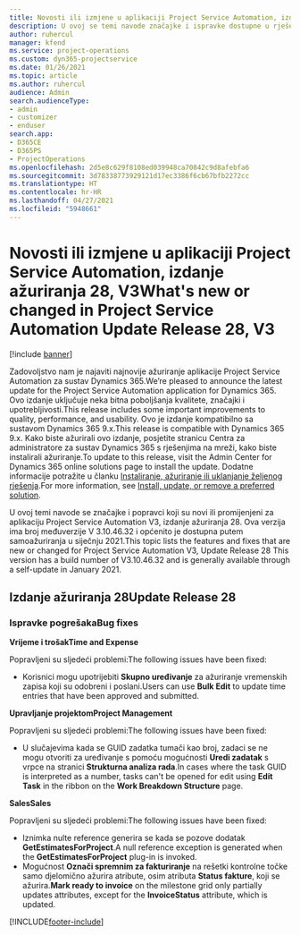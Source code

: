 ```yaml
---
title: Novosti ili izmjene u aplikaciji Project Service Automation, izdanje ažuriranja 28, V3
description: U ovoj se temi navode značajke i ispravke dostupne u rješenju Project Service Automation, izdanje ažuriranja 28, V3.
author: ruhercul
manager: kfend
ms.service: project-operations
ms.custom: dyn365-projectservice
ms.date: 01/26/2021
ms.topic: article
ms.author: ruhercul
audience: Admin
search.audienceType:
- admin
- customizer
- enduser
search.app:
- D365CE
- D365PS
- ProjectOperations
ms.openlocfilehash: 2d5e8c629f8108ed039948ca70842c9d8afebfa6
ms.sourcegitcommit: 3d78338773929121d17ec3386f6cb67bfb2272cc
ms.translationtype: HT
ms.contentlocale: hr-HR
ms.lasthandoff: 04/27/2021
ms.locfileid: "5948661"
---
```

# <a name="whats-new-or-changed-in-project-service-automation-update-release-28-v3"></a><span data-ttu-id="ac752-103">Novosti ili izmjene u aplikaciji Project Service Automation, izdanje ažuriranja 28, V3</span><span class="sxs-lookup"><span data-stu-id="ac752-103">What's new or changed in Project Service Automation Update Release 28, V3</span></span>

[!include [banner](../includes/psa-now-project-operations.md)]

<span data-ttu-id="ac752-104">Zadovoljstvo nam je najaviti najnovije ažuriranje aplikacije Project Service Automation za sustav Dynamics 365.</span><span class="sxs-lookup"><span data-stu-id="ac752-104">We’re pleased to announce the latest update for the Project Service Automation application for Dynamics 365.</span></span> <span data-ttu-id="ac752-105">Ovo izdanje uključuje neka bitna poboljšanja kvalitete, značajki i upotrebljivosti.</span><span class="sxs-lookup"><span data-stu-id="ac752-105">This release includes some important improvements to quality, performance, and usability.</span></span> <span data-ttu-id="ac752-106">Ovo je izdanje kompatibilno sa sustavom Dynamics 365 9.x.</span><span class="sxs-lookup"><span data-stu-id="ac752-106">This release is compatible with Dynamics 365 9.x.</span></span> <span data-ttu-id="ac752-107">Kako biste ažurirali ovo izdanje, posjetite stranicu Centra za administratore za sustav Dynamics 365 s rješenjima na mreži, kako biste instalirali ažuriranje.</span><span class="sxs-lookup"><span data-stu-id="ac752-107">To update to this release, visit the Admin Center for Dynamics 365 online solutions page to install the update.</span></span> <span data-ttu-id="ac752-108">Dodatne informacije potražite u članku [Instaliranje, ažuriranje ili uklanjanje željenog rješenja](/power-platform/admin/install-remove-preferred-solution).</span><span class="sxs-lookup"><span data-stu-id="ac752-108">For more information, see [Install, update, or remove a preferred solution](/power-platform/admin/install-remove-preferred-solution).</span></span>

<span data-ttu-id="ac752-109">U ovoj temi navode se značajke i popravci koji su novi ili promijenjeni za aplikaciju Project Service Automation V3, izdanje ažuriranja 28. Ova verzija ima broj međuverzije V 3.10.46.32 i općenito je dostupna putem samoažuriranja u siječnju 2021.</span><span class="sxs-lookup"><span data-stu-id="ac752-109">This topic lists the features and fixes that are new or changed for Project Service Automation V3, Update Release 28 This version has a build number of V3.10.46.32 and is generally available through a self-update in January 2021.</span></span>

## <a name="update-release-28"></a><span data-ttu-id="ac752-110">Izdanje ažuriranja 28</span><span class="sxs-lookup"><span data-stu-id="ac752-110">Update Release 28</span></span>

### <a name="bug-fixes"></a><span data-ttu-id="ac752-111">Ispravke pogrešaka</span><span class="sxs-lookup"><span data-stu-id="ac752-111">Bug fixes</span></span>

<span data-ttu-id="ac752-112">**Vrijeme i trošak**</span><span class="sxs-lookup"><span data-stu-id="ac752-112">**Time and Expense**</span></span>

<span data-ttu-id="ac752-113">Popravljeni su sljedeći problemi:</span><span class="sxs-lookup"><span data-stu-id="ac752-113">The following issues have been fixed:</span></span>

- <span data-ttu-id="ac752-114">Korisnici mogu upotrijebiti **Skupno uređivanje** za ažuriranje vremenskih zapisa koji su odobreni i poslani.</span><span class="sxs-lookup"><span data-stu-id="ac752-114">Users can use **Bulk Edit** to update time entries that have been approved and submitted.</span></span>

<span data-ttu-id="ac752-115">**Upravljanje projektom**</span><span class="sxs-lookup"><span data-stu-id="ac752-115">**Project Management**</span></span>

<span data-ttu-id="ac752-116">Popravljeni su sljedeći problemi:</span><span class="sxs-lookup"><span data-stu-id="ac752-116">The following issues have been fixed:</span></span>

- <span data-ttu-id="ac752-117">U slučajevima kada se GUID zadatka tumači kao broj, zadaci se ne mogu otvoriti za uređivanje s pomoću mogućnosti **Uredi zadatak** s vrpce na stranici **Strukturna analiza rada**.</span><span class="sxs-lookup"><span data-stu-id="ac752-117">In cases where the task GUID is interpreted as a number, tasks can't be opened for edit using **Edit Task** in the ribbon on the **Work Breakdown Structure** page.</span></span>

<span data-ttu-id="ac752-118">**Sales**</span><span class="sxs-lookup"><span data-stu-id="ac752-118">**Sales**</span></span>

<span data-ttu-id="ac752-119">Popravljeni su sljedeći problemi:</span><span class="sxs-lookup"><span data-stu-id="ac752-119">The following issues have been fixed:</span></span>

- <span data-ttu-id="ac752-120">Iznimka nulte reference generira se kada se pozove dodatak **GetEstimatesForProject**.</span><span class="sxs-lookup"><span data-stu-id="ac752-120">A null reference exception is generated when the **GetEstimatesForProject** plug-in is invoked.</span></span>
- <span data-ttu-id="ac752-121">Mogućnost **Označi spremnim za fakturiranje** na rešetki kontrolne točke samo djelomično ažurira atribute, osim atributa **Status fakture**, koji se ažurira.</span><span class="sxs-lookup"><span data-stu-id="ac752-121">**Mark ready to invoice** on the milestone grid only partially updates attributes, except for the **InvoiceStatus** attribute, which is updated.</span></span>



[!INCLUDE[footer-include](../includes/footer-banner.md)]